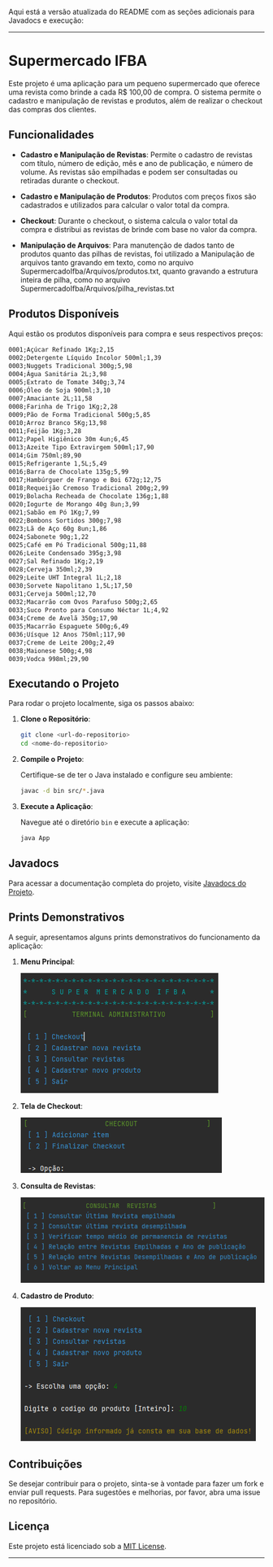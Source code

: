 Aqui está a versão atualizada do README com as seções adicionais para Javadocs e execução:

---

# Supermercado IFBA

Este projeto é uma aplicação para um pequeno supermercado que oferece uma revista como brinde a cada R$ 100,00 de compra. O sistema permite o cadastro e manipulação de revistas e produtos, além de realizar o checkout das compras dos clientes.

## Funcionalidades

- **Cadastro e Manipulação de Revistas**: Permite o cadastro de revistas com título, número de edição, mês e ano de publicação, e número de volume. As revistas são empilhadas e podem ser consultadas ou retiradas durante o checkout.

- **Cadastro e Manipulação de Produtos**: Produtos com preços fixos são cadastrados e utilizados para calcular o valor total da compra.

- **Checkout**: Durante o checkout, o sistema calcula o valor total da compra e distribui as revistas de brinde com base no valor da compra.

- **Manipulação de Arquivos**: Para manutenção de dados tanto de produtos quanto das pilhas de revistas, foi utilizado a Manipulação de arquivos tanto gravando em texto, como no arquivo SupermercadoIfba/Arquivos/produtos.txt, quanto gravando a estrutura inteira de pilha, como no arquivo SupermercadoIfba/Arquivos/pilha_revistas.txt

## Produtos Disponíveis

Aqui estão os produtos disponíveis para compra e seus respectivos preços:

```
0001;Açúcar Refinado 1Kg;2,15
0002;Detergente Líquido Incolor 500ml;1,39
0003;Nuggets Tradicional 300g;5,98
0004;Água Sanitária 2L;3,98
0005;Extrato de Tomate 340g;3,74
0006;Óleo de Soja 900ml;3,10
0007;Amaciante 2L;11,58
0008;Farinha de Trigo 1Kg;2,28
0009;Pão de Forma Tradicional 500g;5,85
0010;Arroz Branco 5Kg;13,98
0011;Feijão 1Kg;3,28
0012;Papel Higiênico 30m 4un;6,45
0013;Azeite Tipo Extravirgem 500ml;17,90
0014;Gim 750ml;89,90
0015;Refrigerante 1,5L;5,49
0016;Barra de Chocolate 135g;5,99
0017;Hambúrguer de Frango e Boi 672g;12,75
0018;Requeijão Cremoso Tradicional 200g;2,99
0019;Bolacha Recheada de Chocolate 136g;1,88
0020;Iogurte de Morango 40g 8un;3,99
0021;Sabão em Pó 1Kg;7,99
0022;Bombons Sortidos 300g;7,98
0023;Lã de Aço 60g 8un;1,86
0024;Sabonete 90g;1,22
0025;Café em Pó Tradicional 500g;11,88
0026;Leite Condensado 395g;3,98
0027;Sal Refinado 1Kg;2,19
0028;Cerveja 350ml;2,39
0029;Leite UHT Integral 1L;2,18
0030;Sorvete Napolitano 1,5L;17,50
0031;Cerveja 500ml;12,70
0032;Macarrão com Ovos Parafuso 500g;2,65
0033;Suco Pronto para Consumo Néctar 1L;4,92
0034;Creme de Avelã 350g;17,90
0035;Macarrão Espaguete 500g;6,49
0036;Uísque 12 Anos 750ml;117,90
0037;Creme de Leite 200g;2,49
0038;Maionese 500g;4,98
0039;Vodca 998ml;29,90
```

## Executando o Projeto

Para rodar o projeto localmente, siga os passos abaixo:

1. **Clone o Repositório**:

   ```bash
   git clone <url-do-repositorio>
   cd <nome-do-repositorio>
   ```

2. **Compile o Projeto**:

   Certifique-se de ter o Java instalado e configure seu ambiente:

   ```bash
   javac -d bin src/*.java
   ```

3. **Execute a Aplicação**:

   Navegue até o diretório `bin` e execute a aplicação:

   ```bash
   java App
   ```

## Javadocs

Para acessar a documentação completa do projeto, visite [Javadocs do Projeto](https://franckallyson.github.io/ProjetoPraticoLPII/JavaDocProjeto/).

## Prints Demonstrativos

A seguir, apresentamos alguns prints demonstrativos do funcionamento da aplicação:

1. **Menu Principal**:

   ![Menu Principal](JavaDocProjeto/menu_principal_demonstracao.png)

2. **Tela de Checkout**:

   ![Tela de Checkout](JavaDocProjeto/checkout_demonstracao.png)

3. **Consulta de Revistas**:

   ![Consulta de Revistas](JavaDocProjeto/consulta_revistas_demonstracao.png)

4. **Cadastro de Produto**:

   ![Cadastro de Produto](JavaDocProjeto/cadastro_produtos_demonstracao.png)

## Contribuições

Se desejar contribuir para o projeto, sinta-se à vontade para fazer um fork e enviar pull requests. Para sugestões e melhorias, por favor, abra uma issue no repositório.

## Licença

Este projeto está licenciado sob a [MIT License](LICENSE).

---
